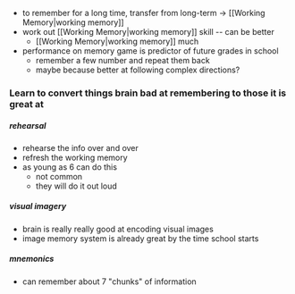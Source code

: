 - to remember for a long time, transfer from long-term -> [[Working Memory|working memory]]
- work out [[Working Memory|working memory]] skill -- can be better
	- [[Working Memory|working memory]] much 
- performance on memory game is predictor of future grades in school
	- remember a few number and repeat them back
	- maybe because better at following complex directions?

### Learn to convert things brain bad at remembering to those it is great at

##### rehearsal
- rehearse the info over and over
- refresh the working memory
- as young as 6 can do this
	- not common
	- they will do it out loud

##### visual imagery
- brain is really really good at encoding visual images
- image memory system is already great by the time school starts

##### mnemonics

- can remember about 7 "chunks" of information